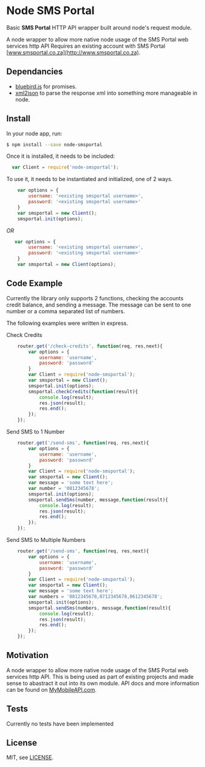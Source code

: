 # Node SMS Portal
Basic **SMS Portal** HTTP API wrapper built around node's request module.

A node wrapper to allow more native node usage of the SMS Portal web services http API
Requires an existing account with SMS Portal [www.smsportal.co.za](http://www.smsportal.co.za).

## Dependancies 
* [bluebird.js](https://github.com/petkaantonov/bluebird) for promises.
* [xml2json](https://github.com/buglabs/node-xml2json) to parse the response xml into something more manageable in node.


## Install
In your node app, run: 

```bash
$ npm install --save node-smsportal
```

Once it is installed, it needs to be included:

```javascript
  var Client = require('node-smsportal');
```
To use it, it needs to be instantiated and initialized, one of 2 ways.

```javascript
  	var options = {
		username: '<existing smsportal username>',
		password: '<existing smsportal username>'
	}
	var smsportal = new Client();
	smsportal.init(options);
```

*OR*

```javascript
   var options = {
		username: '<existing smsportal username>',
		password: '<existing smsportal username>'
	}
	var smsportal = new Client(options);
```


## Code Example

Currently the library only supports 2 functions, checking the accounts credit balance, and sending a message. The message can be sent to one number or a comma separated list of numbers.
 
The following examples were written in express.

Check Credits

```javascript
	router.get('/check-credits', function(req, res,next){
		var options = {
			username: 'username',
			password: 'password'
		}
		var Client = require('node-smsportal');
		var smsportal = new Client();
		smsportal.init(options);
		smsportal.checkCredits(function(result){
			console.log(result);
			res.json(result);
			res.end();
		});
	});
```

Send SMS to 1 Number

```javascript
	router.get('/send-sms', function(req, res,next){
		var options = {
			username: 'username',
			password: 'password'
		}
		var Client = require('node-smsportal');
		var smsportal = new Client();
		var message = 'some text here';
		var number = '0812345678';
		smsportal.init(options);
		smsportal.sendSms(number, message,function(result){
			console.log(result);
			res.json(result);
			res.end();
		});
	});
```

Send SMS to Multiple Numbers

```javascript
	router.get('/send-sms', function(req, res,next){
		var options = {
			username: 'username',
			password: 'password'
		}
		var Client = require('node-smsportal');
		var smsportal = new Client();
		var message = 'some text here';
		var numbers = '0812345678,0712345678,0612345678';
		smsportal.init(options);
		smsportal.sendSms(numbers, message,function(result){
			console.log(result);
			res.json(result);
			res.end();
		});
	});
```

## Motivation

A node wrapper to allow more native node usage of the SMS Portal web services http API. This is being used as part of existing projects and made sense to abastract it out into its own module. API docs and more information can be found on [MyMobileAPI.com](http://www.mymobileapi.com).


## Tests

Currently no tests have been implemented


## License

MIT, see [LICENSE](LICENSE).